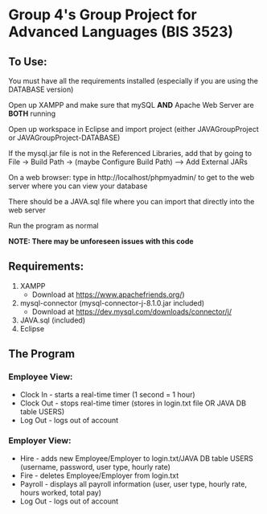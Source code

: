 # Group 4's Group Project for Advanced Languages (BIS 3523) #

## To Use: ##
You must have all the requirements installed (especially if you are using the DATABASE version)

Open up XAMPP and make sure that mySQL **AND** Apache Web Server are **BOTH** running

Open up workspace in Eclipse and import project (either JAVAGroupProject or JAVAGroupProject-DATABASE)

If the mysql.jar file is not in the Referenced Libraries, add that by going to File -> Build Path -> (maybe Configure Build Path) --> Add External JARs

On a web browser: type in http://localhost/phpmyadmin/ to get to the web server where you can view your database

There should be a JAVA.sql file where you can import that directly into the web server

Run the program as normal

**NOTE: There may be unforeseen issues with this code**


## Requirements: ##
1. XAMPP
   - Download at https://www.apachefriends.org/)
3. mysql-connector (mysql-connector-j-8.1.0.jar included)
   - Download at https://dev.mysql.com/downloads/connector/j/
5. JAVA.sql (included)
6. Eclipse


## The Program ##
### Employee View: ###
* Clock In - starts a real-time timer (1 second = 1 hour)
* Clock Out - stops real-time timer (stores in login.txt file OR JAVA DB table USERS)
* Log Out - logs out of account

### Employer View: ###
* Hire - adds new Employee/Employer to login.txt/JAVA DB table USERS (username, password, user type, hourly rate)
* Fire - deletes Employee/Employer from login.txt
* Payroll - displays all payroll information (user, user type, hourly rate, hours worked, total pay)
* Log Out - logs out of account
